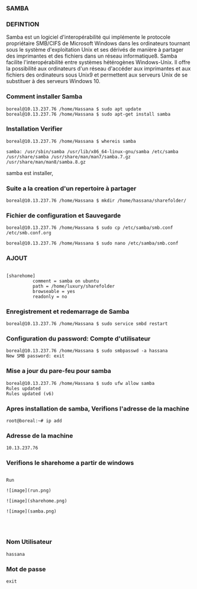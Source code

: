 

### SAMBA

### DEFINTION

Samba est un logiciel d'interopérabilité qui implémente le protocole propriétaire SMB/CIFS de Microsoft Windows dans les ordinateurs tournant sous le système d'exploitation Unix et ses dérivés de manière à partager des imprimantes et des fichiers dans un réseau informatique8. Samba facilite l'interopérabilité entre systèmes hétérogènes Windows-Unix. Il offre la possibilité aux ordinateurs d'un réseau d'accéder aux imprimantes et aux fichiers des ordinateurs sous Unix9 et permettent aux serveurs Unix de se substituer à des serveurs Windows 10.



### Comment installer Samba

```
boreal@10.13.237.76 /home/Hassana $ sudo apt update
boreal@10.13.237.76 /home/Hassana $ sudo apt-get install samba
```

### Installation Verifier


```
boreal@10.13.237.76 /home/Hassana $ whereis samba
```


```
samba: /usr/sbin/samba /usr/lib/x86_64-linux-gnu/samba /etc/samba /usr/share/samba /usr/share/man/man7/samba.7.gz /usr/share/man/man8/samba.8.gz
```

samba est installer, 


### Suite a la creation d'un repertoire à partager


```
boreal@10.13.237.76 /home/Hassana $ mkdir /home/hassana/sharefolder/
```


### Fichier de configuration et Sauvegarde



```
boreal@10.13.237.76 /home/Hassana $ sudo cp /etc/samba/smb.conf /etc/smb.conf.org
```

```
boreal@10.13.237.76 /home/Hassana $ sudo nano /etc/samba/smb.conf
```


### AJOUT



```

[sharehome]
          comment = samba on ubuntu
          path = /home/luxury/sharefolder
          browseable = yes
          readonly = no
```          
          
 ###  Enregistrement et redemarrage de Samba
 
 
 
 ```
 boreal@10.13.237.76 /home/Hassana $ sudo service smbd restart 
 ```
 
 
 ### Configuration du password: Compte d'utilisateur
 
 
 
```
boreal@10.13.237.76 /home/Hassana $ sudo smbpasswd -a hassana
New SMB password: exit
```

### Mise a jour du pare-feu pour samba


```
boreal@10.13.237.76 /home/Hassana $ sudo ufw allow samba
Rules updated
Rules updated (v6)
```


### Apres installation de samba, Verifions l'adresse de la machine



```
root@boreal:~# ip add
```

### Adresse de la machine

```
10.13.237.76
```

### Verifions le sharehome a partir de windows


```

Run

![image](run.png)

![image](sharehome.png)

![image](samba.png)




```


### Nom Utilisateur


```
hassana
```

### Mot de passe


```
exit
```








   
